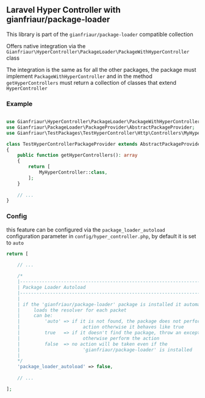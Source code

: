 ## Laravel Hyper Controller with gianfriaur/package-loader

This library is part of the `gianfriaur/package-loader` compatible collection

Offers native integration via the `Gianfriaur\HyperController\PackageLoader\PackageWithHyperController` class

The integration is the same as for all the other packages,
the package must implement `PackageWithHyperController` and in the method `getHyperControllers` must return a collection of classes that extend `HyperController`

### Example

```PHP

use Gianfriaur\HyperController\PackageLoader\PackageWithHyperController;
use Gianfriaur\PackageLoader\PackageProvider\AbstractPackageProvider;
use Gianfriaur\TestPackages\TestHyperController\Http\Controllers\MyHyperController;

class TestHyperControllerPackageProvider extends AbstractPackageProvider implements PackageWithHyperController
{
    public function getHyperControllers(): array
    {
        return [
            MyHyperController::class,
        ];
    }
    
    // ...
}
```

### Config

this feature can be configured via the `package_loader_autoload` configuration parameter in `config/hyper_controller.php`, by default it is set to `auto`

```PHP
return [

    // ...
    
    /*
    |--------------------------------------------------------------------------
    | Package Loader Autoload
    |--------------------------------------------------------------------------
    |
    | if the 'gianfriaur/package-loader' package is installed it automatically
    |     loads the resolver for each packet
    |     can be:
    |         'auto' => if it is not found, the package does not perform any
    |                       action otherwise it behaves like true
    |         true   => if it doesn't find the package, throw an exception,
    |                       otherwise perform the action
    |         false  => no action will be taken even if the
    |                       'gianfriaur/package-loader' is installed
    |
    */
    'package_loader_autoload' => false,
    
    // ...

];
```